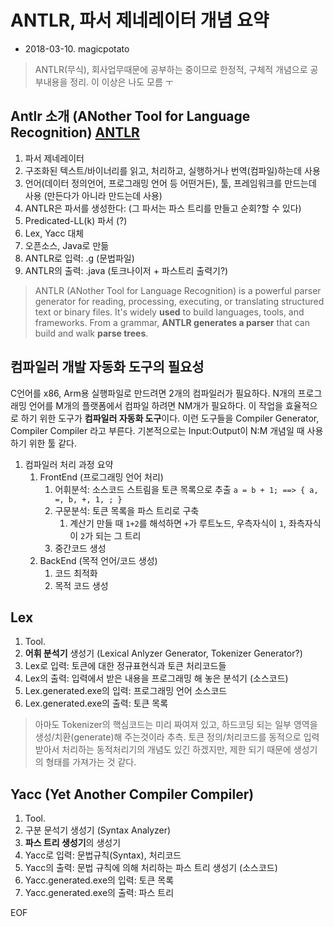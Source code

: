 # ANTLR, 파서 제네레이터 개념 요약
* 2018-03-10. magicpotato

> ANTLR(무식), 회사업무때문에 공부하는 중이므로 한정적, 구체적 개념으로 공부내용을 정리. 이 이상은 나도 모름 ㅜ

## Antlr 소개 (ANother Tool for Language Recognition) [ANTLR](http://www.antlr.org/)
   1. 파서 제네레이터
   1. 구조화된 텍스트/바이너리를 읽고, 처리하고, 실행하거나 번역(컴파일)하는데 사용
   1. 언어(데이터 정의언어, 프로그래밍 언어 등 어떤거든), 툴, 프레임워크를 만드는데 사용 (만든다가 아니라 만드는데 사용)
   1. ANTLR은 파서를 생성한다: (그 파서는 파스 트리를 만들고 순회?할 수 있다)
   1. Predicated-LL(k) 파서 (?)
   1. Lex, Yacc 대체
   1. 오픈소스, Java로 만듦
   1. ANTLR로 입력: .g (문법파일)
   1. ANTLR의 출력: .java (토크나이저 + 파스트리 출력기?)

> ANTLR (ANother Tool for Language Recognition) is a powerful parser generator for reading, processing, executing, or translating structured text or binary files. It's widely **used** to build languages, tools, and frameworks. From a grammar, **ANTLR generates a parser** that can build and walk **parse trees**.


## 컴파일러 개발 자동화 도구의 필요성

C언어를 x86, Arm용 실행파일로 만드려면 2개의 컴파일러가 필요하다. N개의 프로그래밍 언어를 M개의 플랫폼에서 컴파일 하려면 NM개가 필요하다. 이 작업을 효율적으로 하기 위한 도구가 **컴파일러 자동화 도구**이다. 이런 도구들을 Compiler Generator, Compiler Compiler 라고 부른다. 기본적으로는 Input:Output이 N:M 개념일 때 사용하기 위한 툴 같다.


1. 컴파일러 처리 과정 요약
   1. FrontEnd (프로그래밍 언어 처리)
      1. 어휘분석: 소스코드 스트림을 토큰 목록으로 추출
         `a = b + 1; ==> { a, =, b, +, 1, ; }`
      2. 구문분석: 토큰 목록을 파스 트리로 구축
         1. 계산기 만들 때 `1+2`를 해석하면 `+`가 루트노드, 우측자식이 `1`, 좌측자식이 `2`가 되는 그 트리
      3. 중간코드 생성
   2. BackEnd (목적 언어/코드 생성)
      1. 코드 최적화
      2. 목적 코드 생성


## Lex
   1. Tool.
   1. **어휘 분석기** 생성기 (Lexical Anlyzer Generator, Tokenizer Generator?)
   1. Lex로 입력: 토큰에 대한 정규표현식과 토큰 처리코드들
   1. Lex의 출력: 입력에서 받은 내용을 프로그래밍 해 놓은 분석기 (소스코드)
   1. Lex.generated.exe의 입력: 프로그래밍 언어 소스코드
   1. Lex.generated.exe의 출력: 토큰 목록

   > 아마도 Tokenizer의 핵심코드는 미리 짜여져 있고, 하드코딩 되는 일부 영역을 생성/치환(generate)해 주는것이라 추측.
   > 토큰 정의/처리코드를 동적으로 입력받아서 처리하는 동적처리기의 개념도 있긴 하겠지만, 제한 되기 때문에 생성기의 형태를 가져가는 것 같다.


## Yacc (Yet Another Compiler Compiler)
   1. Tool.
   1. 구분 문석기 생성기 (Syntax Analyzer)
   1. **파스 트리 생성기**의 생성기
   1. Yacc로 입력: 문법규칙(Syntax), 처리코드
   1. Yacc의 출력: 문법 규칙에 의해 처리하는 파스 트리 생성기 (소스코드)
   1. Yacc.generated.exe의 입력: 토큰 목록
   1. Yacc.generated.exe의 출력: 파스 트리


EOF
